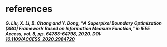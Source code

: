 # references

##### G. Liu, X. Li, B. Chang and Y. Dong, "A Superpixel Boundary Optimization (SBO) Framework Based on Information Measure Function," in IEEE Access, vol. 8, pp. 64783-64798, 2020. **DOI:** [10.1109/ACCESS.2020.2984720](https://doi.org/10.1109/ACCESS.2020.2984720)


